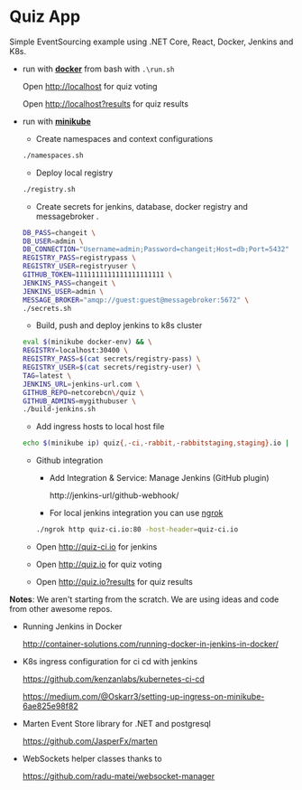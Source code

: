 # Quiz App
Simple EventSourcing example using .NET Core, React, Docker, Jenkins and K8s.

* run with [**docker**](https://www.docker.com/products/docker) from bash with ``.\run.sh`` 
  
  Open <http://localhost> for quiz voting
  
  Open <http://localhost?results> for quiz results
  
* run with [**minikube**](https://github.com/kubernetes/minikube)

  * Create namespaces and context configurations

  ```bash
  ./namespaces.sh
  ```

  * Deploy local registry 

  ```bash
  ./registry.sh
  ```

  * Create secrets for jenkins, database, docker registry and messagebroker .

  ```bash
  DB_PASS=changeit \
  DB_USER=admin \
  DB_CONNECTION="Username=admin;Password=changeit;Host=db;Port=5432" \
  REGISTRY_PASS=registrypass \
  REGISTRY_USER=registryuser \
  GITHUB_TOKEN=1111111111111111111111 \
  JENKINS_PASS=changeit \
  JENKINS_USER=admin \
  MESSAGE_BROKER="amqp://guest:guest@messagebroker:5672" \
  ./secrets.sh
  ``` 
  
  * Build, push and deploy jenkins to k8s cluster
  
  ```bash
  eval $(minikube docker-env) && \
  REGISTRY=localhost:30400 \
  REGISTRY_PASS=$(cat secrets/registry-pass) \
  REGISTRY_USER=$(cat secrets/registry-user) \
  TAG=latest \
  JENKINS_URL=jenkins-url.com \
  GITHUB_REPO=netcorebcn\/quiz \
  GITHUB_ADMINS=mygithubuser \
  ./build-jenkins.sh
  ```

  * Add ingress hosts to local host file

  ```bash
  echo $(minikube ip) quiz{,-ci,-rabbit,-rabbitstaging,staging}.io | sudo tee -a /etc/hosts
  ```

  * Github integration

    * Add Integration & Service: Manage Jenkins (GitHub plugin) 

      http://jenkins-url/github-webhook/

    * For local jenkins integration you can use [ngrok](https://ngrok.com/) 
    
    ```bash 
    ./ngrok http quiz-ci.io:80 -host-header=quiz-ci.io
    ```

  * Open <http://quiz-ci.io> for jenkins

  * Open <http://quiz.io> for quiz voting

  * Open <http://quiz.io?results> for quiz results


**Notes**: We aren't starting from the scratch. We are using ideas and code from other awesome repos.

* Running Jenkins in Docker

  <http://container-solutions.com/running-docker-in-jenkins-in-docker/>  

* K8s ingress configuration for ci cd with jenkins

  <https://github.com/kenzanlabs/kubernetes-ci-cd>

  <https://medium.com/@Oskarr3/setting-up-ingress-on-minikube-6ae825e98f82>

* Marten Event Store library for .NET and postgresql

  <https://github.com/JasperFx/marten>

* WebSockets helper classes thanks to  

  <https://github.com/radu-matei/websocket-manager>
  